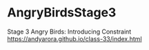 # AngryBirdsStage3
Stage 3 Angry Birds: Introducing Constraint
https://andyarora.github.io/class-33/index.html
